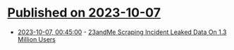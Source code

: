 # [Published on 2023-10-07](index.md)

* [2023-10-07, 00:45:00](https://yro.slashdot.org/story/23/10/06/2018201/23andme-scraping-incident-leaked-data-on-13-million-users?utm_source=rss1.0mainlinkanon&utm_medium=feed) - [23andMe Scraping Incident Leaked Data On 1.3 Million Users](https://yro.slashdot.org/story/23/10/06/2018201/23andme-scraping-incident-leaked-data-on-13-million-users?utm_source=rss1.0mainlinkanon&utm_medium=feed)
